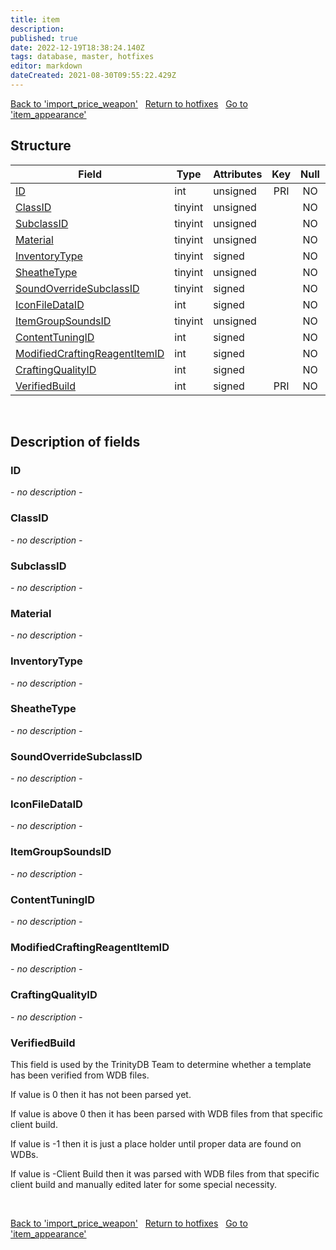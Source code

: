 ```yaml
---
title: item
description: 
published: true
date: 2022-12-19T18:38:24.140Z
tags: database, master, hotfixes
editor: markdown
dateCreated: 2021-08-30T09:55:22.429Z
---
```


<a href="https://trinitycore.info/en/database/master/hotfixes/import_price_weapon" class="mt-5 v-btn v-btn--depressed v-btn--flat v-btn--outlined theme--light v-size--default darkblue--text text--lighten-3"><span class="v-btn__content"><i aria-hidden="true" class="v-icon notranslate v-icon--left mdi mdi-arrow-left theme--light"></i><span>Back to 'import_price_weapon'</span></span></a>&nbsp;&nbsp;&nbsp;<a href="https://trinitycore.info/en/database/master/hotfixes/home" class="mt-5 v-btn v-btn--depressed v-btn--flat v-btn--outlined theme--light v-size--default darkblue--text text--lighten-3"><span class="v-btn__content"><i aria-hidden="true" class="v-icon notranslate v-icon--left mdi mdi-home-outline theme--light"></i><span>Return to hotfixes</span></span></a>&nbsp;&nbsp;&nbsp;<a href="https://trinitycore.info/en/database/master/hotfixes/item_appearance" class="mt-5 v-btn v-btn--depressed v-btn--flat v-btn--outlined theme--light v-size--default darkblue--text text--lighten-3"><span class="v-btn__content"><span>Go to 'item_appearance'</span><i aria-hidden="true" class="v-icon notranslate v-icon--right mdi mdi-arrow-right theme--light"></i></span></a>

## Structure

| Field | Type | Attributes | Key | Null | Default | Extra | Comment |
| --- | --- | --- | :---: | :---: | --- | --- | --- |
| [ID](#id) | int | unsigned | PRI | NO | 0 |  |  |
| [ClassID](#classid) | tinyint | unsigned |  | NO | 0 |  |  |
| [SubclassID](#subclassid) | tinyint | unsigned |  | NO | 0 |  |  |
| [Material](#material) | tinyint | unsigned |  | NO | 0 |  |  |
| [InventoryType](#inventorytype) | tinyint | signed |  | NO | 0 |  |  |
| [SheatheType](#sheathetype) | tinyint | unsigned |  | NO | 0 |  |  |
| [SoundOverrideSubclassID](#soundoverridesubclassid) | tinyint | signed |  | NO | 0 |  |  |
| [IconFileDataID](#iconfiledataid) | int | signed |  | NO | 0 |  |  |
| [ItemGroupSoundsID](#itemgroupsoundsid) | tinyint | unsigned |  | NO | 0 |  |  |
| [ContentTuningID](#contenttuningid) | int | signed |  | NO | 0 |  |  |
| [ModifiedCraftingReagentItemID](#modifiedcraftingreagentitemid) | int | signed |  | NO | 0 |  |  |
| [CraftingQualityID](#craftingqualityid) | int | signed |  | NO | 0 |  |  |
| [VerifiedBuild](#verifiedbuild) | int | signed | PRI | NO | 0 |  |  |
&nbsp;
## Description of fields

### ID
*- no description -*
&nbsp;

### ClassID
*- no description -*
&nbsp;

### SubclassID
*- no description -*
&nbsp;

### Material
*- no description -*
&nbsp;

### InventoryType
*- no description -*
&nbsp;

### SheatheType
*- no description -*
&nbsp;

### SoundOverrideSubclassID
*- no description -*
&nbsp;

### IconFileDataID
*- no description -*
&nbsp;

### ItemGroupSoundsID
*- no description -*
&nbsp;

### ContentTuningID
*- no description -*
&nbsp;

### ModifiedCraftingReagentItemID
*- no description -*
&nbsp;

### CraftingQualityID
*- no description -*
&nbsp;

### VerifiedBuild
This field is used by the TrinityDB Team to determine whether a template has been verified from WDB files.

If value is 0 then it has not been parsed yet.

If value is above 0 then it has been parsed with WDB files from that specific client build.

If value is -1 then it is just a place holder until proper data are found on WDBs.

If value is -Client Build then it was parsed with WDB files from that specific client build and manually edited later for some special necessity.

&nbsp;

<a href="https://trinitycore.info/en/database/master/hotfixes/import_price_weapon" class="mt-5 v-btn v-btn--depressed v-btn--flat v-btn--outlined theme--light v-size--default darkblue--text text--lighten-3"><span class="v-btn__content"><i aria-hidden="true" class="v-icon notranslate v-icon--left mdi mdi-arrow-left theme--light"></i><span>Back to 'import_price_weapon'</span></span></a>&nbsp;&nbsp;&nbsp;<a href="https://trinitycore.info/en/database/master/hotfixes/home" class="mt-5 v-btn v-btn--depressed v-btn--flat v-btn--outlined theme--light v-size--default darkblue--text text--lighten-3"><span class="v-btn__content"><i aria-hidden="true" class="v-icon notranslate v-icon--left mdi mdi-home-outline theme--light"></i><span>Return to hotfixes</span></span></a>&nbsp;&nbsp;&nbsp;<a href="https://trinitycore.info/en/database/master/hotfixes/item_appearance" class="mt-5 v-btn v-btn--depressed v-btn--flat v-btn--outlined theme--light v-size--default darkblue--text text--lighten-3"><span class="v-btn__content"><span>Go to 'item_appearance'</span><i aria-hidden="true" class="v-icon notranslate v-icon--right mdi mdi-arrow-right theme--light"></i></span></a>
